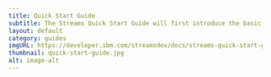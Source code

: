 ```yaml
---
title: Quick Start Guide
subtitle: The Streams Quick Start Guide will first introduce the basic concepts and building blocks. Then, you will write, run and monitor a very simple Streams application.
layout: default
category: guides
imgURL: https://developer.ibm.com/streamsdev/docs/streams-quick-start-guide/
thumbnail: quick-start-guide.jpg
alt: image-alt
---
```

